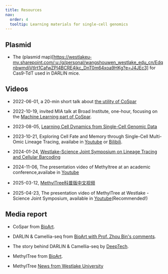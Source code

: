 ```yaml
---
title: Resources
nav:
  order: 4
  tooltip: Learning materials for single-cell genomics
---
```


## Plasmid

- The (plasmid map)[https://westlakeu-my.sharepoint.com/:u:/g/personal/wangshouwen_westlake_edu_cn/EdqnbwmdjVtIrt1CafwZPI4BCRE4jkc_DnT0m64xoa9HKg?e=J4JEc3] for Cas9-TdT used in DARLIN mice.

## Videos

- 2022-06-01, a 20-min short talk about [the utility of CoSpar](https://www.youtube.com/watch?v=HrDQpW3kJFo)

- 2022-10-19, invited MIA talk at Broad Institute, one-hour, focusing on the [Machine Learning part of CoSpar](https://www.youtube.com/watch?v=rYzQUYPPNlU).

- 2023-08-05, [Learning Cell Dynamics from Single-Cell Genomic Data](https://www.koushare.com/video/videodetail/63476)

- 2023-10-21, Exploring Cell Fate and Memory through Single-Cell Multi-Omic Lineage Tracing, availabe in [Youtube](https://www.youtube.com/watch?v=TywIb_4cPk8) or [Bilibili](https://www.bilibili.com/video/BV1sw411F7hd/?spm_id_from=333.999.0.0&vd_source=88ba2b3e0a84657ca67330d8cba9e18f).

- 2024-01-24, [Westlake-Science Joint Symposium on Lineage Tracing and Cellular Barcoding](https://live.vhall.com/v3/lives/watch/947369085)

- 2024-11-06, The presentation video of Methyltree at an academic conference,availabe in [Youtube](https://www.youtube.com/watch?v=lDAuj-LEIHs)

- 2025-03-12, [MethylTree科普版中文视频](https://video-mediaxbase.xdplus.cn/media/xdkb/media/202503/12/5baea644e19e00389c2e61fd.mp4)

- 2025-04-23, The presentation video of MethylTree at Westlake -Science Joint Symposium, available in [Youtube](https://www.youtube.com/watch?v=P2Wi74vOJTQ&t=135s)(Recommended!)

## Media report

- CoSpar from [BioArt](https://mp.weixin.qq.com/s/qwkJXSG8bkJDcIEH87Prbw).

- DARLIN & Camellia-seq from [BioArt with Prof. Zhou Bin's comments](https://mp.weixin.qq.com/s/GatRkUhPXYpSb2MAxArrzQ). 

- The story behind DARLIN & Camellia-seq by [DeepTech](https://mp.weixin.qq.com/s/MvbXwctyKg_0eA5zYb0fwg).

- MethylTree from [BioArt](https://mp.weixin.qq.com/s/CHSVPGjG-WFkupSbAyRibg).

- MethylTree [News from Westlake University](https://www.westlake.edu.cn/news_events/westlakenews/academics/202501/t20250117_52456.shtml)
